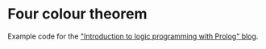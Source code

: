 # Four colour theorem

Example code for the ["Introduction to logic programming with Prolog" blog](https://www.matchilling.com/introduction-to-logic-programming-with-prolog/).
